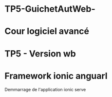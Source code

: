 # TP5-GuichetAutWeb-

# Cour logiciel avancé 

# TP5 - Version wb

# Framework ionic anguarl 


Demmarrage de l'application ionic serve
